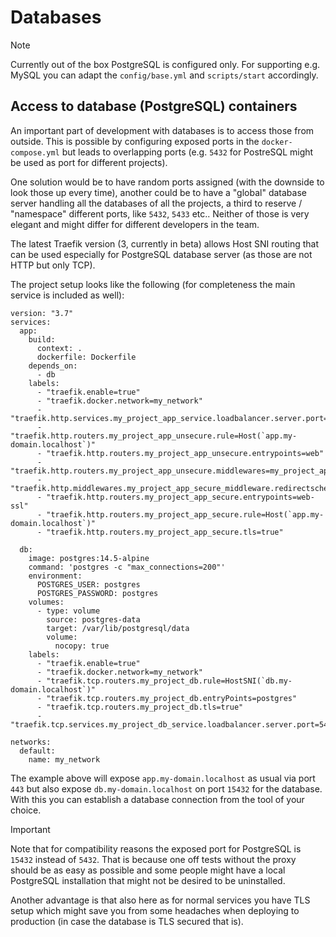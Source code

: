 # Databases

> [!NOTE]
> Currently out of the box PostgreSQL is configured only. For supporting e.g.
> MySQL you can adapt the `config/base.yml` and `scripts/start` accordingly.

## Access to database (PostgreSQL) containers

An important part of development with databases is to access those from outside.
This is possible by configuring exposed ports in the `docker-compose.yml` but 
leads to overlapping ports (e.g. `5432` for PostreSQL might be used as port for 
different projects).

One solution would be to have random ports assigned (with the downside to look
those up every time), another could be to have a "global" database server 
handling all the databases of all the projects, a third to reserve / 
"namespace" different ports, like `5432`, `5433` etc.. Neither of those is very 
elegant and might differ for different developers in the team.

The latest Traefik version (3, currently in beta) allows Host SNI routing that
can be used especially for PostgreSQL database server (as those are not HTTP 
but only TCP).

The project setup looks like the following (for completeness the main service 
is included as well):

```
version: "3.7"
services:
  app:
    build:
      context: .
      dockerfile: Dockerfile
    depends_on:
      - db
    labels:
      - "traefik.enable=true"
      - "traefik.docker.network=my_network"
      - "traefik.http.services.my_project_app_service.loadbalancer.server.port=4000"
      - "traefik.http.routers.my_project_app_unsecure.rule=Host(`app.my-domain.localhost`)"
      - "traefik.http.routers.my_project_app_unsecure.entrypoints=web"
      - "traefik.http.routers.my_project_app_unsecure.middlewares=my_project_app_secure_middleware"
      - "traefik.http.middlewares.my_project_app_secure_middleware.redirectscheme.scheme=https"
      - "traefik.http.routers.my_project_app_secure.entrypoints=web-ssl"
      - "traefik.http.routers.my_project_app_secure.rule=Host(`app.my-domain.localhost`)"
      - "traefik.http.routers.my_project_app_secure.tls=true"

  db:
    image: postgres:14.5-alpine
    command: 'postgres -c "max_connections=200"'
    environment:
      POSTGRES_USER: postgres
      POSTGRES_PASSWORD: postgres
    volumes:
      - type: volume
        source: postgres-data
        target: /var/lib/postgresql/data
        volume:
          nocopy: true
    labels:
      - "traefik.enable=true"
      - "traefik.docker.network=my_network"
      - "traefik.tcp.routers.my_project_db.rule=HostSNI(`db.my-domain.localhost`)"
      - "traefik.tcp.routers.my_project_db.entryPoints=postgres"
      - "traefik.tcp.routers.my_project_db.tls=true"
      - "traefik.tcp.services.my_project_db_service.loadbalancer.server.port=5432"
      
networks:
  default:
    name: my_network
```

The example above will expose `app.my-domain.localhost` as usual via port `443`
but also expose `db.my-domain.localhost` on port `15432` for the database.
With this you can establish a database connection from the tool of your choice.

> [!IMPORTANT]
> Note that for compatibility reasons the exposed port for PostgreSQL is
> `15432` instead of `5432`. That is because one off tests without the proxy
> should be as easy as possible and some people might have a local PostgreSQL
> installation that might not be desired to be uninstalled.
> 
> Another advantage is that also here as for normal services you have TLS setup 
which might save you from some headaches when deploying to production (in case 
the database is TLS secured that is).

